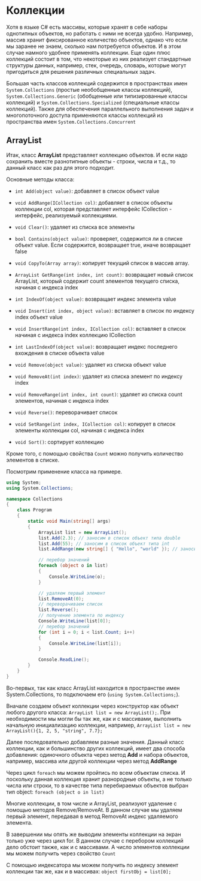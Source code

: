 # Коллекции

Хотя в языке C# есть массивы, которые хранят в себе наборы однотипных объектов, но работать с ними не всегда удобно. Например, массив хранит 
фиксированное количество объектов, однако что если мы заранее не знаем, сколько нам потребуется объектов. И в этом случае намного удобнее применять 
коллекции. Еще один плюс коллекций состоит в том, что некоторые из них реализует стандартные структуры данных, например, стек, очередь, словарь, которые 
могут пригодиться для решения различных специальных задач.

Большая часть классов коллекций содержится в пространствах имен `System.Collections` (простые необобщенные классы коллекций), 
`System.Collections.Generic` (обобщенные или типизированные классы коллекций) и `System.Collections.Specialized` 
(специальные классы коллекций). Также для обеспечения параллельного выполнения задач и многопоточного доступа применяются классы коллекций 
из пространства имен `System.Collections.Concurrent`

## ArrayList

Итак, класс **ArrayList** представляет коллекцию объектов. И если надо сохранить вместе разнотипные объекты - строки, числа и т.д., то 
данный класс как раз для этого подходит.

Основные методы класса:

- `int Add(object value)`: добавляет в список объект value

- `void AddRange(ICollection col)`: добавляет в список объекты коллекции col, которая представляет интерфейс ICollection - интерфейс, реализуемый коллекциями.

- `void Clear()`: удаляет из списка все элементы

- `bool Contains(object value)`: проверяет, содержится ли в списке объект value. Если содержится, возвращает true, иначе возвращает false

- `void CopyTo(Array array)`: копирует текущий список в массив array.

- `ArrayList GetRange(int index, int count)`: возвращает новый список ArrayList, который содержит count элементов текущего списка, начиная с индекса index

- `int IndexOf(object value)`: возвращает индекс элемента value

- `void Insert(int index, object value)`: вставляет в список по индексу index объект value

- `void InsertRange(int index, ICollection col)`: вставляет в список начиная с индекса index коллекцию ICollection

- `int LastIndexOf(object value)`: возвращает индекс последнего вхождения в списке объекта value

- `void Remove(object value)`: удаляет из списка объект value

- `void RemoveAt(int index)`: удаляет из списка элемент по индексу index

- `void RemoveRange(int index, int count)`: удаляет из списка count элементов, начиная с индекса index

- `void Reverse()`: переворачивает список

- `void SetRange(int index, ICollection col)`: копирует в список элементы коллекции col, начиная с индекса index

- `void Sort()`: сортирует коллекцию

Кроме того, с помощью свойства `Count` можно получить количество элементов в списке.

Посмотрим применение класса на примере.

```cs
using System;
using System.Collections;

namespace Collections
{
    class Program
    {
        static void Main(string[] args)
        {
            ArrayList list = new ArrayList();
            list.Add(2.3); // заносим в список объект типа double
            list.Add(55); // заносим в список объект типа int
            list.AddRange(new string[] { "Hello", "world" }); // заносим в список строковый массив

            // перебор значений
            foreach (object o in list)
            {
                Console.WriteLine(o);
            }

            // удаляем первый элемент
            list.RemoveAt(0);
            // переворачиваем список
            list.Reverse();
			// получение элемента по индексу
            Console.WriteLine(list[0]);
            // перебор значений
            for (int i = 0; i < list.Count; i++)
            {
                Console.WriteLine(list[i]);
            }

            Console.ReadLine();
        }
    }
}
```

Во-первых, так как класс ArrayList находится в пространстве имен System.Collections, то подключаем его (`using System.Collections;`).

Вначале создаем объект коллекции через конструктор как объект любого другого класса: `ArrayList list = new ArrayList();`. 
При необходимости мы могли бы так же, как и с массивами, выполнить начальную инициализацию коллекции, например, `ArrayList list = new ArrayList(){1, 2, 5, "string", 7.7};`

Далее последовательно добавляем разные значения. Данный класс коллекции, как и большинство других коллекций, имеет два способа добавления: 
одиночного объекта через метод **Add** и набора объектов, например, массива или другой коллекции через метод 
**AddRange**

Через цикл `foreach` мы можем пройтись по всем объектам списка. И поскольку данная коллекция хранит разнородные объекты, а не только числа или строки, то в качестве типа 
перебираемых объектов выбран тип object: `foreach (object o in list)`

Многие коллекции, в том числе и ArrayList, реализуют удаление с помощью методов Remove/RemoveAt. В данном случае мы удаляем первый элемент, 
передавая в метод RemoveAt индекс удаляемого элемента.

В завершении мы опять же выводим элементы коллекции на экран только уже через цикл for. В данном случае с перебором коллекций дело обстоит 
также, как и с массивами. А число элементов коллекции мы можем получить через свойство `Count`

С помощью индексатора мы можем получить по индексу элемент коллекции так же, как и в массивах: `object firstObj = list[0];`

